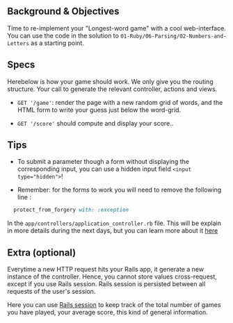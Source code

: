 ## Background & Objectives

Time to re-implement your "Longest-word game" with a cool web-interface. You can use the code in the solution to `01-Ruby/06-Parsing/02-Numbers-and-Letters` as a starting point.

## Specs

Herebelow is how your game should work. We only give you the routing structure. Your call to generate the relevant controller, actions and views.

- `GET '/game'`: render the page with a new random grid of words, and the HTML form to write your guess just below the word-grid.

- `GET '/score'` should compute and display your score..

## Tips

- To submit a parameter though a form without displaying the corresponding input, you can use a hidden input field `<input type="hidden">`!

- Remember: for the forms to work you will need to remove the following line :
```ruby
  protect_from_forgery with: :exception
```
In the `app/controllers/application_controller.rb` file.
This will be explain in more details during the next days, but you can learn more about it [here](http://guides.rubyonrails.org/security.html)

## Extra (optional)

Everytime a new HTTP request hits your Rails app, it generate a new instance of the controller. Hence, you cannot store values cross-request, except if you use Rails session. Rails session is persisted between all requests of the user's session.

Here you can use [Rails session](http://guides.rubyonrails.org/action_controller_overview.html#session) to keep track of the total number of games you have played, your average score, this kind of general information.


